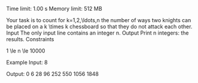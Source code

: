 Time limit: 1.00 s
Memory limit: 512 MB



Your task is to count for k=1,2,\ldots,n the number of ways two knights can be placed on a k \times k chessboard so that they do not attack each other.
Input
The only input line contains an integer n.
Output
Print n integers: the results.
Constraints

1 \le n \le 10000

Example
Input:
8

Output:
0
6
28
96
252
550
1056
1848


